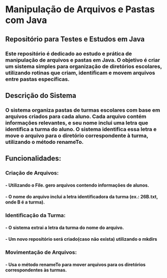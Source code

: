 # Manipulação de Arquivos e Pastas com Java
## Repositório para Testes e Estudos em Java
### Este repositório é dedicado ao estudo e prática de manipulação de arquivos e pastas em Java. O objetivo é criar um sistema simples para organização de diretórios escolares, utilizando rotinas que criam, identificam e movem arquivos entre pastas específicas.

## Descrição do Sistema
### O sistema organiza pastas de turmas escolares com base em arquivos criados para cada aluno. Cada arquivo contém informações relevantes, e seu nome inclui uma letra que identifica a turma do aluno. O sistema identifica essa letra e move o arquivo para o diretório correspondente à turma, utilizando o método renameTo.

## Funcionalidades:
### Criação de Arquivos:

#### - Utilizando o File. gero arquivos contendo informações de alunos.
#### - O nome do arquivo inclui a letra identificadora da turma (ex.: 26B.txt, onde B é a turma).
### Identificação da Turma:

#### - O sistema extrai a letra da turma do nome do arquivo.
#### - Um novo repositório será criado(caso não exista) utilizando o mkdirs
### Movimentação de Arquivos:

#### - Usa o método renameTo para mover arquivos para os diretórios correspondentes às turmas.

